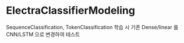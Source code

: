 # ElectraClassifierModeling
SequenceClassification, TokenClassification 학습 시 기존 Dense/linear 를 CNN/LSTM 으로 변경하여 테스트
